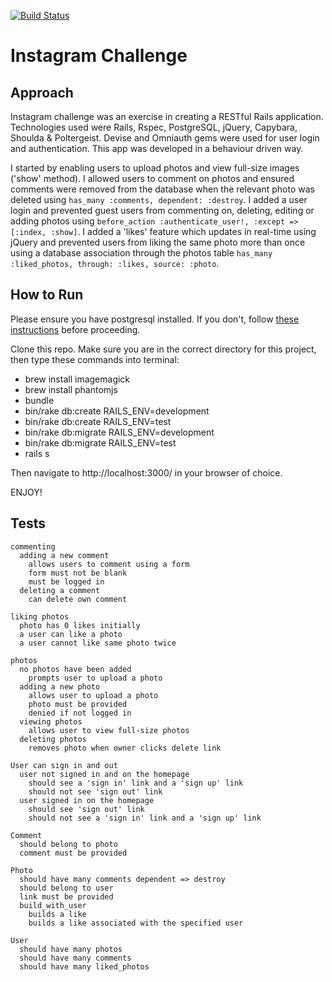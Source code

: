 [![Build Status](https://travis-ci.org/natstar93/instagram-challenge.svg)](https://travis-ci.org/natstar93/instagram-challenge)

Instagram Challenge
===================

Approach
-------

Instagram challenge was an exercise in creating a RESTful Rails application. Technologies used were Rails, Rspec, PostgreSQL, jQuery, Capybara, Shoulda & Poltergeist. Devise and Omniauth gems were used for user login and authentication. This app was developed in a behaviour driven way.

I started by enabling users to upload photos and view full-size images ('show' method). I allowed users to comment on photos and ensured comments were removed from the database when the relevant photo was deleted using `has_many :comments, dependent: :destroy`. I added a user login and prevented guest users from commenting on, deleting, editing or adding photos using `before_action :authenticate_user!, :except => [:index, :show]`. I added a 'likes' feature which updates in real-time using jQuery and prevented users from liking the same photo more than once using a database association through the photos table `has_many :liked_photos, through: :likes, source: :photo`.

How to Run
-----
Please ensure you have postgresql installed. If you don't, follow <a href="http://www.natalie-akam.com/Blog/psql.html">these instructions</a> before proceeding.

Clone this repo. Make sure you are in the correct directory for this project, then type these commands into terminal:

* brew install imagemagick
* brew install phantomjs
* bundle
* bin/rake db:create RAILS_ENV=development
* bin/rake db:create RAILS_ENV=test
* bin/rake db:migrate RAILS_ENV=development
* bin/rake db:migrate RAILS_ENV=test
* rails s

Then navigate to http://localhost:3000/ in your browser of choice.

ENJOY!


Tests
-----

    commenting
      adding a new comment
        allows users to comment using a form
        form must not be blank
        must be logged in
      deleting a comment
        can delete own comment

    liking photos
      photo has 0 likes initially
      a user can like a photo
      a user cannot like same photo twice

    photos
      no photos have been added
        prompts user to upload a photo
      adding a new photo
        allows user to upload a photo
        photo must be provided
        denied if not logged in
      viewing photos
        allows user to view full-size photos
      deleting photos
        removes photo when owner clicks delete link

    User can sign in and out
      user not signed in and on the homepage
        should see a 'sign in' link and a 'sign up' link
        should not see 'sign out' link
      user signed in on the homepage
        should see 'sign out' link
        should not see a 'sign in' link and a 'sign up' link

    Comment
      should belong to photo
      comment must be provided

    Photo
      should have many comments dependent => destroy
      should belong to user
      link must be provided
      build_with_user
        builds a like
        builds a like associated with the specified user

    User
      should have many photos
      should have many comments
      should have many liked_photos
